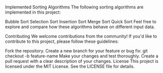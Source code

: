Implemented Sorting Algorithms
The following sorting algorithms are implemented in this project:

Bubble Sort
Selection Sort
Insertion Sort
Merge Sort
Quick Sort
Feel free to explore and compare how these algorithms behave on different input data.

Contributing
We welcome contributions from the community! If you'd like to contribute to this project, please follow these guidelines:

Fork the repository.
Create a new branch for your feature or bug fix: git checkout -b feature-name
Make your changes and test thoroughly.
Create a pull request with a clear description of your changes.
License
This project is licensed under the MIT License. See the LICENSE file for details.